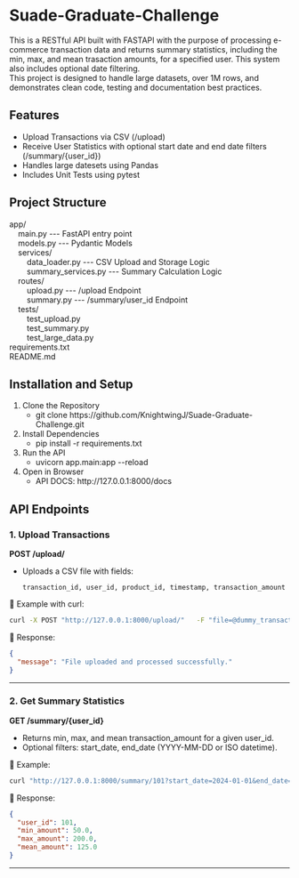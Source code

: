 # Suade-Graduate-Challenge
This is a RESTful API built with FASTAPI with the purpose of processing e-commerce transaction data and returns summary statistics, including the min, max, and mean trasaction amounts, for a specified user. This system also includes optional date filtering.<br>
This project is designed to handle large datasets, over 1M rows, and demonstrates clean code, testing and documentation best practices.

## Features
<ul>
    <li>Upload Transactions via CSV (/upload)</li>
    <li>Receive User Statistics with optional start date and end date filters (/summary/{user_id})</li>
    <li>Handles large datesets using Pandas</li>
    <li>Includes Unit Tests using pytest</li>
</ul>

## Project Structure
app/<br>
&nbsp;&nbsp;&nbsp;&nbsp;main.py --- FastAPI entry point<br>
&nbsp;&nbsp;&nbsp;&nbsp;models.py --- Pydantic Models<br>
&nbsp;&nbsp;&nbsp;&nbsp;services/<br>
&nbsp;&nbsp;&nbsp;&nbsp;&nbsp;&nbsp;&nbsp;&nbsp;data_loader.py --- CSV Upload and Storage Logic<br>
&nbsp;&nbsp;&nbsp;&nbsp;&nbsp;&nbsp;&nbsp;&nbsp;summary_services.py --- Summary Calculation Logic<br>
&nbsp;&nbsp;&nbsp;&nbsp;routes/<br>
&nbsp;&nbsp;&nbsp;&nbsp;&nbsp;&nbsp;&nbsp;&nbsp;upload.py --- /upload Endpoint<br>
&nbsp;&nbsp;&nbsp;&nbsp;&nbsp;&nbsp;&nbsp;&nbsp;summary.py --- /summary/user_id Endpoint<br>
&nbsp;&nbsp;&nbsp;&nbsp;tests/<br>
&nbsp;&nbsp;&nbsp;&nbsp;&nbsp;&nbsp;&nbsp;&nbsp;test_upload.py<br>
&nbsp;&nbsp;&nbsp;&nbsp;&nbsp;&nbsp;&nbsp;&nbsp;test_summary.py<br>
&nbsp;&nbsp;&nbsp;&nbsp;&nbsp;&nbsp;&nbsp;&nbsp;test_large_data.py<br>
requirements.txt<br>
README.md

## Installation and Setup
<ol>
    <li>Clone the Repository
    <ul><li>git clone https://github.com/KnightwingJ/Suade-Graduate-Challenge.git</li></ul></li>
    <li>Install Dependencies
    <ul><li>pip install -r requirements.txt</li></ul></li>
    <li>Run the API
    <ul><li>uvicorn app.main:app --reload</li></ul></li>
    <li>Open in Browser
    <ul><li>API DOCS: http://127.0.0.1:8000/docs</li></ul></li>
</ol>

## API Endpoints

### 1. **Upload Transactions**
**POST /upload/**

- Uploads a CSV file with fields:
  ```
  transaction_id, user_id, product_id, timestamp, transaction_amount
  ```

📌 Example with curl:
```bash
curl -X POST "http://127.0.0.1:8000/upload/"   -F "file=@dummy_transactions.csv"
```

📌 Response:
```json
{
  "message": "File uploaded and processed successfully."
}
```

---

### 2. **Get Summary Statistics**
**GET /summary/{user_id}**

- Returns min, max, and mean transaction_amount for a given user_id.  
- Optional filters: start_date, end_date (YYYY-MM-DD or ISO datetime).

📌 Example:
```bash
curl "http://127.0.0.1:8000/summary/101?start_date=2024-01-01&end_date=2024-02-01"
```

📌 Response:
```json
{
  "user_id": 101,
  "min_amount": 50.0,
  "max_amount": 200.0,
  "mean_amount": 125.0
}
```

---

